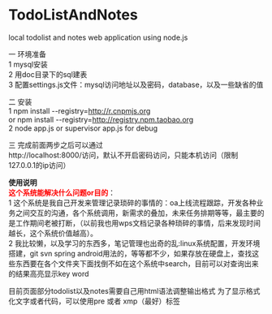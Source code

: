TodoListAndNotes
================


local todolist and  notes web application using node.js

一 环境准备<BR>
1 mysql安装<br>
2 用doc目录下的sql建表<br>
3 配置settings.js文件：mysql访问地址以及密码，database，以及一些缺省的值<br>

二 安装<br>
1  npm install --registry=http://r.cnpmjs.org <br>
or npm install --registry=http://registry.npm.taobao.org
<br>
2  node app.js or supervisor app.js for debug<br>

三 完成前面两步之后可以通过<br>
  http://localhost:8000/访问，默认不开启密码访问，只能本机访问（限制127.0.0.1的ip访问）



<Strong>使用说明</Strong><br>
<font color="red"><strong>这个系统能解决什么问题or目的</strong></font>：<br>
     1 这个系统是我自己开发来管理记录琐碎的事情的：oa上线流程跟踪，开发各种业务之间交互的沟通，各个系统调用，新需求的叠加，未来任务排期等等，最主要的是工作期间老被打断，（以前我也用wps文档记录各种琐碎的事情，后来发现时间越长，这个系统价值越高）。<br>
     2 我比较懒，以及学习的东西多，笔记管理也出奇的乱:linux系统配置，开发环境搭建，git svn  spring  android用法的，等等都不少，如果存放在硬盘上，查找这些东西要在各个文件夹下面找倒不如在这个系统中search，目前可以对查询出来的结果高亮显示key word
     
目前页面部分todolist以及notes需要自己用html语法调整输出格式
为了显示格式化文字或者代码，可以使用pre 或者 xmp（最好）标签
